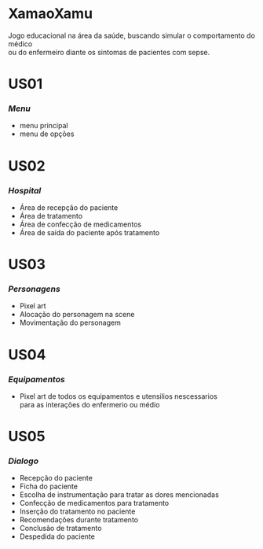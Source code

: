 # XamaoXamu<br/> 
Jogo educacional na área da saúde, buscando simular o comportamento do médico <br/> 
ou do enfermeiro diante os sintomas de pacientes com sepse.

# US01
### *Menu*<br/> 
- menu principal<br/> 
- menu de opções<br/> 

# US02
### *Hospital*<br/> 
- Área de recepção do paciente<br/> 
- Área de tratamento<br/> 
- Área de confecção de medicamentos<br/> 
- Área de saída do paciente após tratamento<br/> 

# US03
### *Personagens*<br/> 
- Pixel art<br/> 
- Alocação do personagem na scene<br/> 
- Movimentação do personagem<br/> 

# US04
### *Equipamentos*<br/> 
- Pixel art de todos os equipamentos e utensilios nescessarios<br/> 
para as interações do enfermerio ou médio<br/> 

# US05
### *Dialogo*<br/> 
- Recepção do paciente<br/> 
- Ficha do paciente<br/> 
- Escolha de instrumentação para tratar as dores mencionadas<br/> 
- Confecção de medicamentos para tratamento<br/> 
- Inserção do tratamento no paciente<br/> 
- Recomendações durante tratamento<br/> 
- Conclusão de tratamento<br/> 
- Despedida do paciente<br/> 
